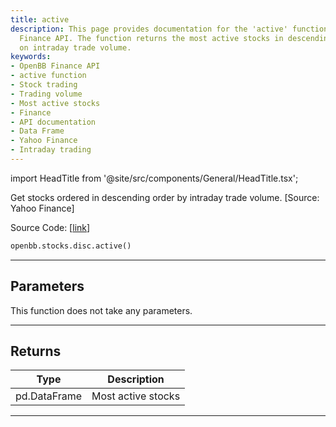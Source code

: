 ```yaml
---
title: active
description: This page provides documentation for the 'active' function of the OpenBB
  Finance API. The function returns the most active stocks in descending order based
  on intraday trade volume.
keywords:
- OpenBB Finance API
- active function
- Stock trading
- Trading volume
- Most active stocks
- Finance
- API documentation
- Data Frame
- Yahoo Finance
- Intraday trading
---
```


import HeadTitle from '@site/src/components/General/HeadTitle.tsx';

<HeadTitle title="stocks.disc.active - Reference | OpenBB SDK Docs" />

Get stocks ordered in descending order by intraday trade volume. [Source: Yahoo Finance]

Source Code: [[link](https://github.com/OpenBB-finance/OpenBBTerminal/tree/main/openbb_terminal/stocks/discovery/yahoofinance_model.py#L97)]

```python
openbb.stocks.disc.active()
```

---

## Parameters

This function does not take any parameters.

---

## Returns

| Type | Description |
| ---- | ----------- |
| pd.DataFrame | Most active stocks |
---
